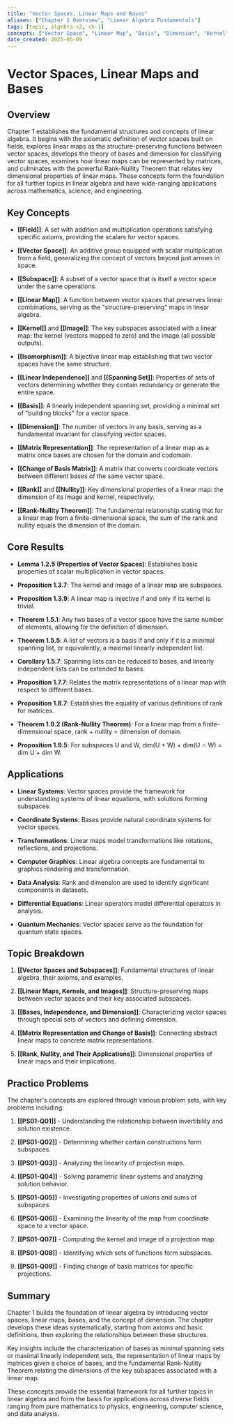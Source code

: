 ```yaml
---
title: "Vector Spaces, Linear Maps and Bases"
aliases: ["Chapter 1 Overview", "Linear Algebra Fundamentals"]
tags: [topic, algebra-s2, ch-1]
concepts: ["Vector Space", "Linear Map", "Basis", "Dimension", "Kernel", "Image", "Rank", "Nullity", "Rank-Nullity Theorem"]
date_created: 2025-05-09
---
```


# Vector Spaces, Linear Maps and Bases

## Overview
Chapter 1 establishes the fundamental structures and concepts of linear algebra. It begins with the axiomatic definition of vector spaces built on fields, explores linear maps as the structure-preserving functions between vector spaces, develops the theory of bases and dimension for classifying vector spaces, examines how linear maps can be represented by matrices, and culminates with the powerful Rank-Nullity Theorem that relates key dimensional properties of linear maps. These concepts form the foundation for all further topics in linear algebra and have wide-ranging applications across mathematics, science, and engineering.

## Key Concepts
- **[[Field]]**: A set with addition and multiplication operations satisfying specific axioms, providing the scalars for vector spaces.

- **[[Vector Space]]**: An additive group equipped with scalar multiplication from a field, generalizing the concept of vectors beyond just arrows in space.

- **[[Subspace]]**: A subset of a vector space that is itself a vector space under the same operations.

- **[[Linear Map]]**: A function between vector spaces that preserves linear combinations, serving as the "structure-preserving" maps in linear algebra.

- **[[Kernel]]** and **[[Image]]**: The key subspaces associated with a linear map: the kernel (vectors mapped to zero) and the image (all possible outputs).

- **[[Isomorphism]]**: A bijective linear map establishing that two vector spaces have the same structure.

- **[[Linear Independence]]** and **[[Spanning Set]]**: Properties of sets of vectors determining whether they contain redundancy or generate the entire space.

- **[[Basis]]**: A linearly independent spanning set, providing a minimal set of "building blocks" for a vector space.

- **[[Dimension]]**: The number of vectors in any basis, serving as a fundamental invariant for classifying vector spaces.

- **[[Matrix Representation]]**: The representation of a linear map as a matrix once bases are chosen for the domain and codomain.

- **[[Change of Basis Matrix]]**: A matrix that converts coordinate vectors between different bases of the same vector space.

- **[[Rank]]** and **[[Nullity]]**: Key dimensional properties of a linear map: the dimension of its image and kernel, respectively.

- **[[Rank-Nullity Theorem]]**: The fundamental relationship stating that for a linear map from a finite-dimensional space, the sum of the rank and nullity equals the dimension of the domain.

## Core Results
- **Lemma 1.2.5 (Properties of Vector Spaces)**: Establishes basic properties of scalar multiplication in vector spaces.

- **Proposition 1.3.7**: The kernel and image of a linear map are subspaces.

- **Proposition 1.3.9**: A linear map is injective if and only if its kernel is trivial.

- **Theorem 1.5.1**: Any two bases of a vector space have the same number of elements, allowing for the definition of dimension.

- **Theorem 1.5.5**: A list of vectors is a basis if and only if it is a minimal spanning list, or equivalently, a maximal linearly independent list.

- **Corollary 1.5.7**: Spanning lists can be reduced to bases, and linearly independent lists can be extended to bases.

- **Proposition 1.7.7**: Relates the matrix representations of a linear map with respect to different bases.

- **Proposition 1.8.7**: Establishes the equality of various definitions of rank for matrices.

- **Theorem 1.9.2 (Rank-Nullity Theorem)**: For a linear map from a finite-dimensional space, rank + nullity = dimension of domain.

- **Proposition 1.9.5**: For subspaces U and W, dim(U + W) + dim(U ∩ W) = dim U + dim W.

## Applications
- **Linear Systems**: Vector spaces provide the framework for understanding systems of linear equations, with solutions forming subspaces.

- **Coordinate Systems**: Bases provide natural coordinate systems for vector spaces.

- **Transformations**: Linear maps model transformations like rotations, reflections, and projections.

- **Computer Graphics**: Linear algebra concepts are fundamental to graphics rendering and transformation.

- **Data Analysis**: Rank and dimension are used to identify significant components in datasets.

- **Differential Equations**: Linear operators model differential operators in analysis.

- **Quantum Mechanics**: Vector spaces serve as the foundation for quantum state spaces.

## Topic Breakdown
1. **[[Vector Spaces and Subspaces]]**: Fundamental structures of linear algebra, their axioms, and examples.

2. **[[Linear Maps, Kernels, and Images]]**: Structure-preserving maps between vector spaces and their key associated subspaces.

3. **[[Bases, Independence, and Dimension]]**: Characterizing vector spaces through special sets of vectors and defining dimension.

4. **[[Matrix Representation and Change of Basis]]**: Connecting abstract linear maps to concrete matrix representations.

5. **[[Rank, Nullity, and Their Applications]]**: Dimensional properties of linear maps and their implications.

## Practice Problems
The chapter's concepts are explored through various problem sets, with key problems including:

1. **[[PS01-Q01]]** - Understanding the relationship between invertibility and solution existence.

2. **[[PS01-Q02]]** - Determining whether certain constructions form subspaces.

3. **[[PS01-Q03]]** - Analyzing the linearity of projection maps.

4. **[[PS01-Q04]]** - Solving parametric linear systems and analyzing solution behavior.

5. **[[PS01-Q05]]** - Investigating properties of unions and sums of subspaces.

6. **[[PS01-Q06]]** - Examining the linearity of the map from coordinate space to a vector space.

7. **[[PS01-Q07]]** - Computing the kernel and image of a projection map.

8. **[[PS01-Q08]]** - Identifying which sets of functions form subspaces.

9. **[[PS01-Q09]]** - Finding change of basis matrices for specific projections.

## Summary
Chapter 1 builds the foundation of linear algebra by introducing vector spaces, linear maps, bases, and the concept of dimension. The chapter develops these ideas systematically, starting from axioms and basic definitions, then exploring the relationships between these structures.

Key insights include the characterization of bases as minimal spanning sets or maximal linearly independent sets, the representation of linear maps by matrices given a choice of bases, and the fundamental Rank-Nullity Theorem relating the dimensions of the key subspaces associated with a linear map.

These concepts provide the essential framework for all further topics in linear algebra and form the basis for applications across diverse fields ranging from pure mathematics to physics, engineering, computer science, and data analysis.
